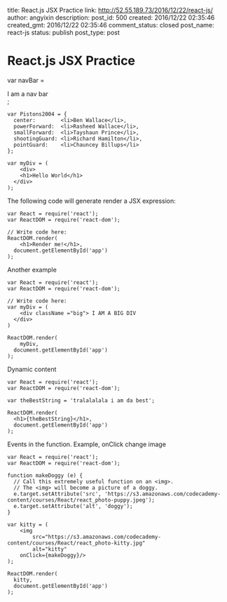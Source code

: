 title: React.js JSX Practice
link: http://52.55.189.73/2016/12/22/react-js/
author: angyixin
description: 
post_id: 500
created: 2016/12/22 02:35:46
created_gmt: 2016/12/22 02:35:46
comment_status: closed
post_name: react-js
status: publish
post_type: post

# React.js JSX Practice

var navBar = <nav>I am a nav bar</nav>;
    
    var Pistons2004 = {
      center:        <li>Ben Wallace</li>,
      powerForward:  <li>Rasheed Wallace</li>,
      smallForward:  <li>Tayshaun Prince</li>,
      shootingGuard: <li>Richard Hamilton</li>,
      pointGuard:    <li>Chauncey Billups</li>
    };
    
    var myDiv = (
    	<div>
      	<h1>Hello World</h1>
      </div>
    );

The following code will generate render a JSX expression:
    
    
    var React = require('react');
    var ReactDOM = require('react-dom');
    
    // Write code here:
    ReactDOM.render(
    	<h1>Render me!</h1>,
      document.getElementById('app')
    );

Another example
    
    
    var React = require('react');
    var ReactDOM = require('react-dom');
    
    // Write code here:
    var myDiv = (
    	<div className ="big"> I AM A BIG DIV
      </div>
    )
    
    ReactDOM.render(
    	myDiv,
      document.getElementById('app')
    );

Dynamic content
    
    
    var React = require('react');
    var ReactDOM = require('react-dom');
    
    var theBestString = 'tralalalala i am da best';
    
    ReactDOM.render( 
      <h1>{theBestString}</h1>, 
      document.getElementById('app')
    );

Events in the function. Example, onClick change image
    
    
    var React = require('react');
    var ReactDOM = require('react-dom');
    
    function makeDoggy (e) {
      // Call this extremely useful function on an <img>.
      // The <img> will become a picture of a doggy.
      e.target.setAttribute('src', 'https://s3.amazonaws.com/codecademy-content/courses/React/react_photo-puppy.jpeg');
      e.target.setAttribute('alt', 'doggy');
    }
    
    var kitty = (
    	<img 
    		src="https://s3.amazonaws.com/codecademy-content/courses/React/react_photo-kitty.jpg" 
    		alt="kitty" 
        onClick={makeDoggy}/>
    );
    
    ReactDOM.render(
      kitty, 
      document.getElementById('app')
    );